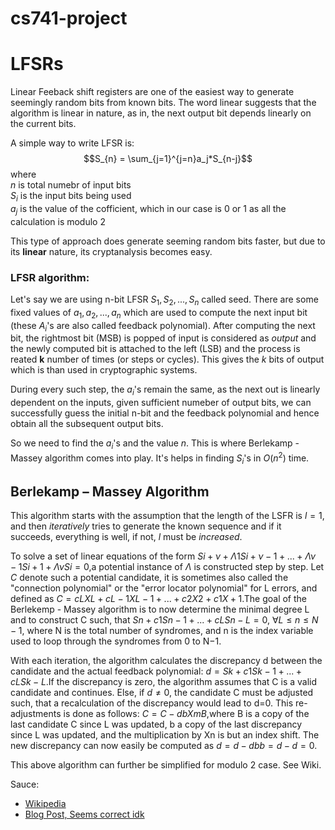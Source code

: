 # cs741-project

# LFSRs
Linear Feeback shift registers are one of the easiest way to generate seemingly random bits from known bits. The word linear suggests that the algorithm is linear in nature, as in, the next output bit depends linearly on the current bits.

A simple way to write LFSR is:\
$$S_{n} = \sum_{j=1}^{j=n}a_j*S_{n-j}$$
where\
$n$ is total numebr of input bits\
$S_i$ is the input bits being used\
$a_j$ is the value of the cofficient, which in our case is 0 or 1 as all the calculation is modulo 2

This type of approach does generate seeming random bits faster, but due to its **linear** nature, its cryptanalysis becomes easy.

### LFSR algorithm:
Let's say we are using n-bit LFSR $S_1, S_2, ..., S_n$ called seed. There are some fixed values of $a_1, a_2,... , a_n$ which are used to compute the next input bit (these $A_i$'s are also called feedback polynomial). After computing the next bit, the rightmost bit (MSB) is popped of input is considered as *output* and the newly computed bit is attached to the left (LSB) and the process is reated **k** number of times (or steps or cycles). This gives the *$k$* bits of output which is than used in cryptographic systems.

During every such step, the $a_i$'s remain the same, as the next out is linearly dependent on the inputs, given sufficient numeber of output bits, we can successfully guess the initial n-bit and the feedback polynomial and hence obtain all the subsequent output bits.

So we need to find the $a_i$'s and the value $n$. This is where Berlekamp - Massey algorithm comes into play. It's helps in finding $S_i$'s in $O(n^2)$ time. 

## Berlekamp – Massey Algorithm
This algorithm starts with the assumption that the length of the LSFR is $l = 1$, and then *iteratively* tries to generate the known sequence and if it succeeds, everything is well, if not, $l$ must be *increased*. 

To solve a set of linear equations of the form $Si+ν+Λ1Si+ν−1+...+Λν−1Si+1+ΛνSi=0$,a potential instance of $Λ$ is constructed step by step. Let $C$ denote such a potential candidate, it is sometimes also called the "connection polynomial" or the "error locator polynomial" for L errors, and defined as $C=cLXL+cL−1XL−1+...+c2X2+c1X+1$.The goal of the Berlekemp - Massey algorithm is to now determine the minimal degree L and to construct C such, that $Sn+c1Sn−1+...+cLSn−L=0$, $\forall L≤n≤N−1$, where N is the total number of syndromes, and n is the index variable used to loop through the syndromes from 0 to N−1.

With each iteration, the algorithm calculates the discrepancy d between the candidate and the actual feedback polynomial: $d=Sk+c1Sk−1+...+cLSk−L$.If the discrepancy is zero, the algorithm assumes that C is a valid candidate and continues. Else, if $d≠0$, the candidate C must be adjusted such, that a recalculation of the discrepancy would lead to d=0. This re-adjustments is done as follows: $C=C−dbXmB$,where B is a copy of the last candidate C since L was updated, b a copy of the last discrepancy since L was updated, and the multiplication by Xn is but an index shift. The new discrepancy can now easily be computed as $d=d−dbb=d−d=0$.

This above algorithm can further be simplified for modulo 2 case. See Wiki.

Sauce: 
- [Wikipedia](https://en.wikipedia.org/wiki/Berlekamp%E2%80%93Massey_algorithm)
- [Blog Post, Seems correct idk](https://bell0bytes.eu/linear-feedback-shift-registers/)